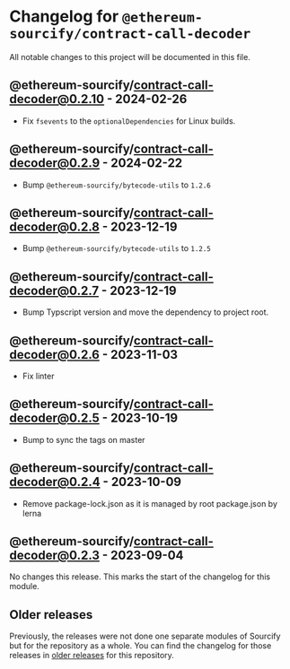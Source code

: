 # Changelog for `@ethereum-sourcify/contract-call-decoder`

All notable changes to this project will be documented in this file.

## @ethereum-sourcify/contract-call-decoder@0.2.10 - 2024-02-26

- Fix `fsevents` to the `optionalDependencies` for Linux builds.

## @ethereum-sourcify/contract-call-decoder@0.2.9 - 2024-02-22

- Bump `@ethereum-sourcify/bytecode-utils` to `1.2.6`

## @ethereum-sourcify/contract-call-decoder@0.2.8 - 2023-12-19

- Bump `@ethereum-sourcify/bytecode-utils` to `1.2.5`

## @ethereum-sourcify/contract-call-decoder@0.2.7 - 2023-12-19

- Bump Typscript version and move the dependency to project root.

## @ethereum-sourcify/contract-call-decoder@0.2.6 - 2023-11-03

- Fix linter

## @ethereum-sourcify/contract-call-decoder@0.2.5 - 2023-10-19

- Bump to sync the tags on master

## @ethereum-sourcify/contract-call-decoder@0.2.4 - 2023-10-09

- Remove package-lock.json as it is managed by root package.json by lerna

## @ethereum-sourcify/contract-call-decoder@0.2.3 - 2023-09-04

No changes this release. This marks the start of the changelog for this module.

## Older releases

Previously, the releases were not done one separate modules of Sourcify but for the repository as a whole.
You can find the changelog for those releases in [older releases](https://github.com/ethereum/sourcify/releases) for this repository.
